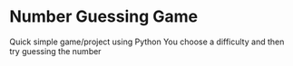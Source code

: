 # Number Guessing Game
Quick simple game/project using Python
You choose a difficulty and then try guessing the number

